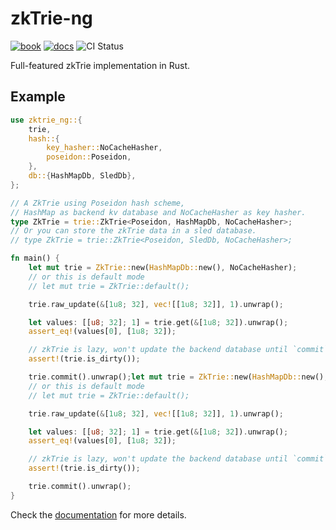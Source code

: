 # zkTrie-ng

[![book](https://img.shields.io/badge/book-latest-blue)](https://scroll-tech.github.io/zktrie-ng/index.html)
[![docs](https://img.shields.io/badge/docs-latest-blue)](https://scroll-tech.github.io/zktrie-ng/docs/zktrie_ng/index.html)
![CI Status](https://img.shields.io/github/actions/workflow/status/scroll-tech/zktrie-ng/CI)

Full-featured zkTrie implementation in Rust.

## Example

```rust
use zktrie_ng::{
    trie,
    hash::{
        key_hasher::NoCacheHasher,
        poseidon::Poseidon,
    },
    db::{HashMapDb, SledDb},
};

// A ZkTrie using Poseidon hash scheme,
// HashMap as backend kv database and NoCacheHasher as key hasher.
type ZkTrie = trie::ZkTrie<Poseidon, HashMapDb, NoCacheHasher>;
// Or you can store the zkTrie data in a sled database.
// type ZkTrie = trie::ZkTrie<Poseidon, SledDb, NoCacheHasher>;

fn main() {
    let mut trie = ZkTrie::new(HashMapDb::new(), NoCacheHasher);
    // or this is default mode
    // let mut trie = ZkTrie::default();

    trie.raw_update(&[1u8; 32], vec![[1u8; 32]], 1).unwrap();

    let values: [[u8; 32]; 1] = trie.get(&[1u8; 32]).unwrap();
    assert_eq!(values[0], [1u8; 32]);

    // zkTrie is lazy, won't update the backend database until `commit` is called.
    assert!(trie.is_dirty());

    trie.commit().unwrap();let mut trie = ZkTrie::new(HashMapDb::new(), NoCacheHasher);
    // or this is default mode
    // let mut trie = ZkTrie::default();

    trie.raw_update(&[1u8; 32], vec![[1u8; 32]], 1).unwrap();

    let values: [[u8; 32]; 1] = trie.get(&[1u8; 32]).unwrap();
    assert_eq!(values[0], [1u8; 32]);

    // zkTrie is lazy, won't update the backend database until `commit` is called.
    assert!(trie.is_dirty());

    trie.commit().unwrap();
}
```

Check the [documentation](https://scroll-tech.github.io/zktrie-ng/zktrie_ng/index.html) for more details.